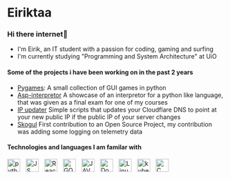 # Eiriktaa
### Hi there internet👋 
- I'm Eirik, an IT student with a passion for coding, gaming and surfing
- I'm currently studying "Programming and System Architecture" at UiO

#### Some of the projects i have been working on in the past 2 years

- [Pygames](https://github.com/Eiriktaa/Pygames): A small collection of GUI games in python
- [Asp-interpretor](https://github.com/Eiriktaa/Asp-interpretor) A showcase of an interpretor for a python like language, that was given as a final exam for one of my courses
- [IP updater](https://github.com/Eiriktaa/ipupdater) Simple scripts that updates your Cloudflare DNS to point at your new public IP if the public IP of your server changes
- [Skogul](https://github.com/telenornms/skogul) First contribution to an Open Source Project, my contribution was adding some logging on telemetry data

#### Technologies and languages I am familar with
<img align="left" alt="python" width="30px" style="padding-right:10px" src="https://cdn.jsdelivr.net/gh/devicons/devicon/icons/python/python-original-wordmark.svg" />
<img align="left" alt="JS" width="30px" style="padding-right:10px" src="https://cdn.jsdelivr.net/gh/devicons/devicon/icons/javascript/javascript-original.svg" /> 
<img align="left" alt="React" width="30px" style="padding-right:10px" src="https://cdn.jsdelivr.net/gh/devicons/devicon/icons/react/react-original.svg" />
<img align="left" alt="GO" width="30px" style="padding-right:10px" src="https://cdn.jsdelivr.net/gh/devicons/devicon/icons/go/go-original.svg" />
<img align="left" alt="JAVA" width="30px" style="padding-right:10px" src="https://cdn.jsdelivr.net/gh/devicons/devicon/icons/java/java-original.svg" />
<img align="left" alt="Docker" width="30px" style="padding-right:10px" src="https://cdn.jsdelivr.net/gh/devicons/devicon/icons/docker/docker-original.svg" />
<img align="left" alt="Linux" width="30px" style="padding-right:10px" src="https://cdn.jsdelivr.net/gh/devicons/devicon/icons/linux/linux-original.svg" />
<img align="left" alt="kubernetes" width="30px" style="padding-right:10px" src="https://cdn.jsdelivr.net/gh/devicons/devicon/icons/kubernetes/kubernetes-plain.svg" />
<img align="left" alt="C" width="30px" style="padding-right:10px" src="https://cdn.jsdelivr.net/gh/devicons/devicon/icons/c/c-original.svg" />



<!--
**Eiriktaa/Eiriktaa** is a ✨ _special_ ✨ repository because its `README.md` (this file) appears on your GitHub profile.

Here are some ideas to get you started:

- 🔭 I’m currently working on ...
- 🌱 I’m currently learning ...
- 👯 I’m looking to collaborate on ...
- 🤔 I’m looking for help with ...
- 💬 Ask me about ...
- 📫 How to reach me: ...
- 😄 Pronouns: ...
- ⚡ Fun fact: ...
-->
